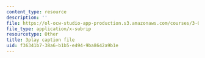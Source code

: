 ```yaml
---
content_type: resource
description: ''
file: https://ol-ocw-studio-app-production.s3.amazonaws.com/courses/3-091sc-introduction-to-solid-state-chemistry-fall-2010/f36341b738a6b1b5e4949ba8642a9b1e_h57hFAsLAGo.srt
file_type: application/x-subrip
resourcetype: Other
title: 3play caption file
uid: f36341b7-38a6-b1b5-e494-9ba8642a9b1e
---
```

